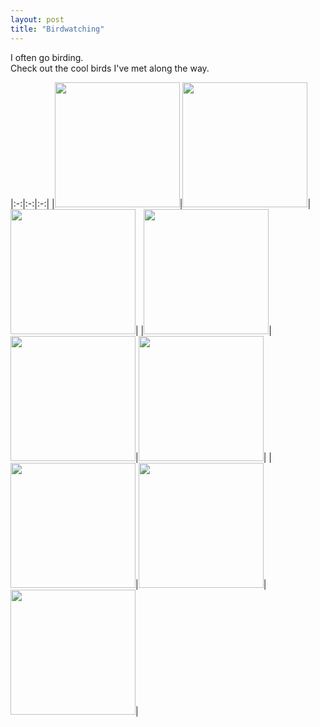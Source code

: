 ```yaml
---
layout: post
title: "Birdwatching"
---
```


I often go birding.\
Check out the cool birds I've met along the way.

|:-:|:-:|:-:|
|<img src="../../../assets/images/bird.jpg" height=200px>|<img src="../../../assets/images/bird2.jpg" height=200px>|<img src="../../../assets/images/bird3.jpg" height=200px>|
|<img src="../../../assets/images/bird7.jpg" height=200px>|<img src="../../../assets/images/bird8.jpg" height=200px>|<img src="../../../assets/images/bird9.jpg" height=200px>|
|<img src="../../../assets/images/bird4.jpg" height=200px>|<img src="../../../assets/images/bird5.jpg" height=200px>|<img src="../../../assets/images/bird6.jpg" height=200px>|